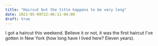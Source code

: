 ```yaml
---
title: "Haircut but the title happens to be very long"
date: 2021-05-09T22:46:11-04:00
draft: true
---
```


I got a haircut this weekend. Believe it or not, it was the first haircut I've gotten in New York (how long have I lived here? Eleven years). 